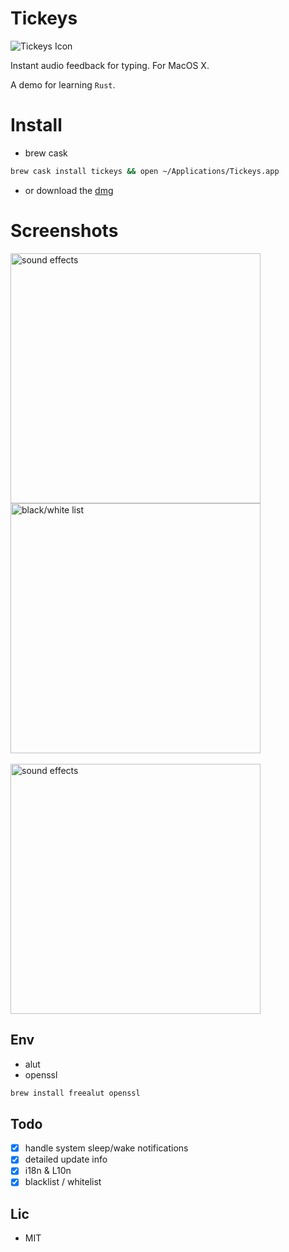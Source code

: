 # Tickeys
![Tickeys Icon](https://raw.githubusercontent.com/yingDev/Tickeys/master/.readme_images/icon.png)


Instant audio feedback for typing. For MacOS X. 

A demo for learning `Rust`.

# Install
  - brew cask
```sh
brew cask install tickeys && open ~/Applications/Tickeys.app
```
  - or download the [dmg](https://github.com/yingDev/Tickeys/releases/download/0.5.0/Tickeys-0.5.0-yosemite.dmg)

# Screenshots

<img src="https://raw.githubusercontent.com/yingDev/Tickeys/master/.readme_images/1.png" alt='sound effects' width=400/>
<br/>
<img src="https://raw.githubusercontent.com/yingDev/Tickeys/master/.readme_images/2.png" alt='black/white list' width=400/>
<br/><br/>
<a href='https://www.youtube.com/watch?v=XeqA-LU5IWg' target='_blank'>
<img src="https://raw.githubusercontent.com/yingDev/Tickeys/master/.readme_images/video_thumb.png" alt='sound effects' width=400/>
</a>

## Env
* alut
* openssl
```sh
brew install freealut openssl
```

## Todo
- [x] handle system sleep/wake notifications
- [x] detailed update info
- [x] i18n & L10n
- [x] blacklist / whitelist

## Lic
* MIT
